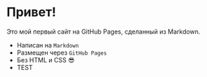 # Привет!

Это мой первый сайт на GitHub Pages, сделанный из Markdown.

- Написан на `Markdown`
- Размещен через `GitHub Pages`
- Без HTML и CSS 😎
- TEST